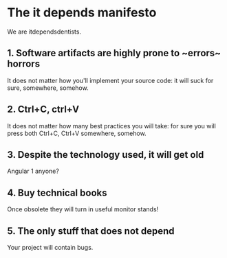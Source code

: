 # The it depends manifesto
We are itdependsdentists.

## 1. Software artifacts are highly prone to ~errors~ horrors
It does not matter how you'll implement your source code: it will suck for sure, somewhere, somehow.

## 2. Ctrl+C, ctrl+V
It does not matter how many best practices you will take: for sure you will press both Ctrl+C, Ctrl+V somewhere, somehow.

## 3. Despite the technology used, it will get old
Angular 1 anyone?

## 4. Buy technical books
Once obsolete they will turn in useful monitor stands!

## 5. The only stuff that does not depend
Your project will contain bugs.
